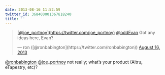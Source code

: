```yaml
---
date: 2013-08-16 11:52:59
twitter_id: 368400001367818240
title: ''
---
```


<blockquote class="twitter-tweet"><p lang="en" dir="ltr"><a href="https://twitter.com/joe_portnoy?ref_src=twsrc%5Etfw">[@joe_portnoy](https://twitter.com/joe_portnoy)</a> <a href="https://twitter.com/oddEvan?ref_src=twsrc%5Etfw">@oddEvan</a> Got any ideas here, Evan?</p>&mdash; ron ([@ronbabington](https://twitter.com/ronbabington)) <a href="https://twitter.com/ronbabington/status/368399093577424896?ref_src=twsrc%5Etfw">August 16, 2013</a></blockquote>
<script async src="https://platform.twitter.com/widgets.js" charset="utf-8"></script>

[@ronbabington](https://twitter.com/ronbabington) [@joe_portnoy](https://twitter.com/joe_portnoy) not really; what’s your product (Altru, eTapestry, etc)?
